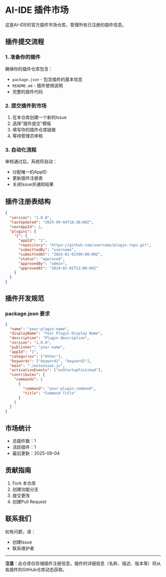 <!--
 * @Author: @ydzat
 * @Date: 2025-09-04 20:46:02
 * @LastEditors: @ydzat
 * @LastEditTime: 2025-09-04 20:52:18
 * @Description: 
-->
# AI-IDE 插件市场

这是AI-IDE的官方插件市场仓库，管理所有已注册的插件信息。

## 插件提交流程

### 1. 准备你的插件

确保你的插件仓库包含：
- `package.json` - 包含插件的基本信息
- `README.md` - 插件使用说明
- 完整的插件代码

### 2. 提交插件到市场

1. 在本仓库创建一个新的Issue
2. 选择"插件提交"模板
3. 填写你的插件仓库链接
4. 等待管理员审核

### 3. 自动化流程

审核通过后，系统将自动：
- 分配唯一的AppID
- 更新插件注册表
- 关闭Issue并通知结果

## 插件注册表结构

```json
{
  "version": "1.0.0",
  "lastUpdated": "2025-09-04T18:30:00Z",
  "nextAppId": 2,
  "plugins": {
    "1": {
      "appId": "1",
      "repository": "https://github.com/username/plugin-repo.git",
      "submittedBy": "username",
      "submittedAt": "2024-01-01T00:00:00Z",
      "status": "approved",
      "approvedBy": "admin",
      "approvedAt": "2024-01-01T12:00:00Z"
    }
  }
}
```

## 插件开发规范

### package.json 要求

```json
{
  "name": "your-plugin-name",
  "displayName": "Your Plugin Display Name",
  "description": "Plugin description",
  "version": "1.0.0",
  "publisher": "your-name",
  "appId": "1",
  "categories": ["Other"],
  "keywords": ["keyword1", "keyword2"],
  "main": "./extension.js",
  "activationEvents": ["onStartupFinished"],
  "contributes": {
    "commands": [
      {
        "command": "your-plugin.command",
        "title": "Command Title"
      }
    ]
  }
}
```

## 市场统计

- 总插件数：1
- 活跃插件：1
- 最后更新：2025-09-04

## 贡献指南

1. Fork 本仓库
2. 创建功能分支
3. 提交更改
4. 创建Pull Request

## 联系我们

如有问题，请：
- 创建Issue
- 联系维护者

---

**注意**：此仓库仅存储插件注册信息，插件的详细信息（名称、描述、版本等）将从各插件的GitHub仓库动态获取。
